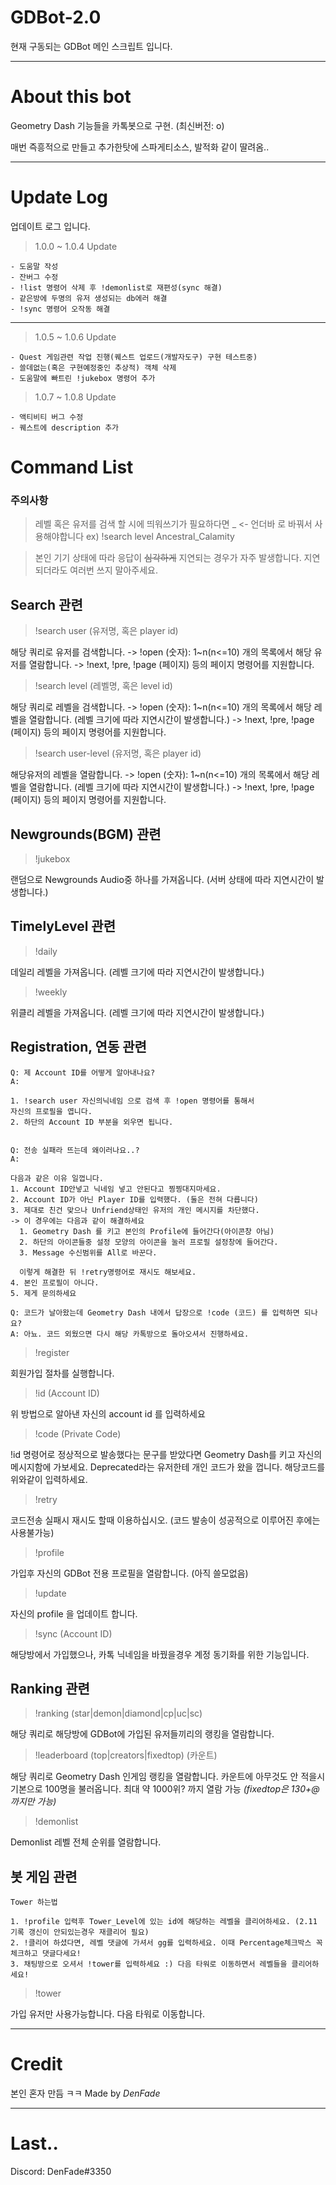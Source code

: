 # GDBot-2.0
현재 구동되는 GDBot 메인 스크립트 입니다.

---

# About this bot
Geometry Dash 기능들을 카톡봇으로 구현. (최신버전: o)

매번 즉흥적으로 만들고 추가한탓에 스파게티소스, 발적화 같이 딸려옴..

---

# Update Log
업데이트 로그 입니다.

> 1.0.0 ~ 1.0.4 Update

```
- 도움말 작성
- 잔버그 수정
- !list 명령어 삭제 후 !demonlist로 재편성(sync 해결)
- 같은방에 두명의 유저 생성되는 db에러 해결
- !sync 명령어 오작동 해결
```

---
> 1.0.5 ~ 1.0.6 Update

```
- Quest 게임관련 작업 진행(퀘스트 업로드(개발자도구) 구현 테스트중)
- 쓸데없는(혹은 구현예정중인 추상적) 객체 삭제
- 도움말에 빠트린 !jukebox 명령어 추가
```

> 1.0.7 ~ 1.0.8 Update

```
- 액티비티 버그 수정
- 퀘스트에 description 추가
```



# Command List

### 주의사항

> 레벨 혹은 유저를 검색 할 시에 띄워쓰기가 필요하다면 \_ <- 언더바 로 바꿔서 사용해야합니다
> ex) !search level Ancestral_Calamity

> 본인 기기 상태에 따라 응답이 ~~심각하게~~ 지연되는 경우가 자주 발생합니다.
> 지연되더라도 여러번 쓰지 말아주세요.


## Search 관련

> !search user (유저명, 혹은 player id)

해당 쿼리로 유저를 검색합니다.
-> !open (숫자): 1~n(n<=10) 개의 목록에서 해당 유저를 열람합니다.
-> !next, !pre, !page (페이지) 등의 페이지 명령어를 지원합니다.


> !search level (레벨명, 혹은 level id)

해당 쿼리로 레벨을 검색합니다.
-> !open (숫자): 1~n(n<=10) 개의 목록에서 해당 레벨을 열람합니다. (레벨 크기에 따라 지연시간이 발생합니다.)
-> !next, !pre, !page (페이지) 등의 페이지 명령어를 지원합니다.


> !search user-level (유저명, 혹은 player id)

해당유저의 레벨을 열람합니다.
-> !open (숫자): 1~n(n<=10) 개의 목록에서 해당 레벨을 열람합니다. (레벨 크기에 따라 지연시간이 발생합니다.)
-> !next, !pre, !page (페이지) 등의 페이지 명령어를 지원합니다.


## Newgrounds(BGM) 관련

> !jukebox

랜덤으로 Newgrounds Audio중 하나를 가져옵니다. (서버 상태에 따라 지연시간이 발생합니다.)



## TimelyLevel 관련

> !daily 

데일리 레벨을 가져옵니다. (레벨 크기에 따라 지연시간이 발생합니다.)


> !weekly

위클리 레벨을 가져옵니다. (레벨 크기에 따라 지연시간이 발생합니다.)



## Registration, 연동 관련

```
Q: 제 Account ID를 어떻게 알아내나요?
A:

1. !search user 자신의닉네임 으로 검색 후 !open 명령어를 통해서
자신의 프로필을 엽니다.
2. 하단의 Account ID 부분을 외우면 됩니다.


Q: 전송 실패라 뜨는데 왜이러나요..?
A:

다음과 같은 이유 일껍니다.
1. Account ID안넣고 닉네임 넣고 안된다고 찡찡대지마세요.
2. Account ID가 아닌 Player ID를 입력했다. (둘은 전혀 다릅니다)
3. 제대로 친건 맞으나 Unfriend상태인 유저의 개인 메시지를 차단했다.
-> 이 경우에는 다음과 같이 해결하세요
  1. Geometry Dash 를 키고 본인의 Profile에 들어간다(아이콘창 아님)
  2. 하단의 아이콘들중 설정 모양의 아이콘을 눌러 프로필 설정창에 들어간다.
  3. Message 수신범위를 All로 바꾼다.
  
  이렇게 해결한 뒤 !retry명령어로 재시도 해보세요.
4. 본인 프로필이 아니다.
5. 제게 문의하세요

Q: 코드가 날아왔는데 Geometry Dash 내에서 답장으로 !code (코드) 를 입력하면 되나요?
A: 아뇨. 코드 외웠으면 다시 해당 카톡방으로 돌아오셔서 진행하세요.
```

> !register

회원가입 절차를 실행합니다.


> !id (Account ID)

위 방법으로 알아낸 자신의 account id 를 입력하세요


> !code (Private Code)

!id 명령어로 정상적으로 발송했다는 문구를 받았다면 Geometry Dash를 키고 자신의 메시지함에 가보세요.
Deprecated라는 유저한테 개인 코드가 왔을 껍니다. 해당코드를 위와같이 입력하세요.


> !retry

코드전송 실패시 재시도 할때 이용하십시오. (코드 발송이 성공적으로 이루어진 후에는 사용불가능)


> !profile

가입후 자신의 GDBot 전용 프로필을 열람합니다. (아직 쓸모없음)


> !update

자신의 profile 을 업데이트 합니다.


> !sync (Account ID)

해당방에서 가입했으나, 카톡 닉네임을 바꿨을경우 계정 동기화를 위한 기능입니다.



## Ranking 관련

> !ranking (star|demon|diamond|cp|uc|sc)

해당 쿼리로 해당방에 GDBot에 가입된 유저들끼리의 랭킹을 열람합니다.


> !leaderboard (top|creators|fixedtop) (카운트)

해당 쿼리로 Geometry Dash 인게임 랭킹을 열람합니다. 카운트에 아무것도 안 적을시 기본으로 100명을 불러옵니다.
최대 약 1000위? 까지 열람 가능 _(fixedtop은 130+@ 까지만 가능)_


> !demonlist

Demonlist 레벨 전체 순위를 열람합니다.



## 봇 게임 관련

```
Tower 하는법

1. !profile 입력후 Tower_Level에 있는 id에 해당하는 레벨을 클리어하세요. (2.11 기록 갱신이 안되있는경우 재클리어 필요)
2. !클리어 하셨다면, 레벨 댓글에 가셔서 gg를 입력하세요. 이때 Percentage체크박스 꼭 체크하고 댓글다세요! 
3. 채팅방으로 오셔서 !tower를 입력하세요 :) 다음 타워로 이동하면서 레벨들을 클리어하세요!
```
> !tower

가입 유저만 사용가능합니다. 다음 타워로 이동합니다.


---

# Credit
본인 혼자 만듬 ㅋㅋ
Made by _DenFade_


---

# Last..

Discord: DenFade#3350
